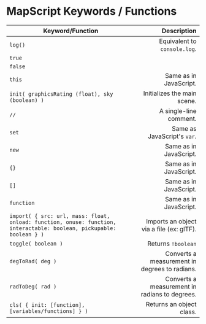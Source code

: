 # MapScript Keywords / Functions
| Keyword/Function                                                                                                      | Description                                    |
| --------------------------------------------------------------------------------------------------------------------- | ---------------------------------------------: |
| `log()`                                                                                                               | Equivalent to `console.log`.                   |
| `true`                                                                                                                |                                                |
| `false`                                                                                                               |                                                |
| `this`                                                                                                                | Same as in JavaScript.                         |
| `init( graphicsRating (float), sky (boolean) )`                                                                       | Initializes the main scene.                    |
| `//`                                                                                                                  | A single-line comment.                         |
| `set`                                                                                                                 | Same as JavaScript's `var`.                    |
| `new`                                                                                                                 | Same as in JavaScript.                         |
| `{}`                                                                                                                  | Same as in JavaScript.                         |
| `[]`                                                                                                                  | Same as in JavaScript.                         |
| `function`                                                                                                            | Same as in JavaScript.                         |
| `import( { src: url, mass: float, onload: function, onuse: function, interactable: boolean, pickupable: boolean } )`  | Imports an object via a file (ex: glTF).       |
| `toggle( boolean )`                                                                                                   | Returns `!boolean`                             |
| `degToRad( deg )`                                                                                                     | Converts a measurement in degrees to radians.  |
| `radToDeg( rad )`                                                                                                     | Converts a measurement in radians to degrees.  |
| `cls( { init: [function], [variables/functions] } )`                                                                  | Returns an object class.                       |